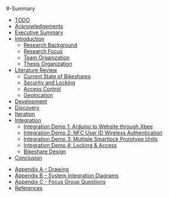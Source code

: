 #-Summary

* [TODO](TODO.md)
* [Acknowledgements](Acknowledgements.md)
* [Executive Summary](Executive-Summary.md)
* [Introduction](Introduction/Research-Background.md)
  - [Research Background](Introduction/Research-Background.md)
  - [Research Focus](Introduction/Research-Focus.md)
  - [Team Organization](Introduction/Team-Organization.md)
  - [Thesis Organization](Introduction/Thesis-Organization.md)
* [Literature Review](Literature-Review/Literature-Review.md)
  - [Current State of Bikeshares](Literature-Review/Current-State-of-Bikeshares.md)
  - [Security and Locking](Literature-Review/Security-and-Locking.md)
  - [Access Control](Literature-Review/Access-Control.md)
  - [Geolocation](Literature-Review/Geolocation.md)
* [Development](Development.md)
* [Discovery](Discovery.md)
* [Iteration](Iteration.md)
* [Integration](Integration/Integration.md)
  - [Integration Demo 1: Arduino to Website through Xbee](Integration/Integration-Demo-1:-Arduino-to-Website-through-Xbee.md)
  - [Integration Demo 2: NFC User ID Wireless Authentication](Integration/Integration-Demo-2:-NFC-User-ID-Wireless-Authentication.md)
  - [Integration Demo 3: Multiple Smartlock Prototype Units](Integration/Integration-Demo-3:-Multiple-Smartlock-Prototype-Units.md)
  - [Integration Demo 4: Locking & Access](Integration/Integration-Demo-4:-Locking-&-Access.md)
  - [Bikeshare Design](Integration/Bikeshare-Design.md)
* [Conclusion](Conclusion.md)
<!--   - [Technological Achievements](Technological-Achievements.md)
  - [Lessons Learned](Lessons-Learned.md)
  - [Future Directions](Future-Directions.md) -->
* [Appendix A – Drawing](Appendix/Appendix-A-Drawing.md)
* [Appendix B – System Integration Diagrams](Appendix/Appendix-B-System-Integration-Diagrams.md)
* [Appendix C - Focus Group Questions](Appendix/Appendix-C-Focus-Group-Questions.md)
* [References](References.md)
